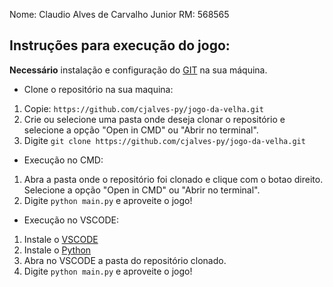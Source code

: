 Nome: Claudio Alves de Carvalho Junior
RM: 568565

## Instruções para execução do jogo:
**Necessário** instalação e configuração do [GIT](https://release-assets.githubusercontent.com/github-production-release-asset/23216272/88725f11-bc7c-4284-9dc1-2ba7bef2d70e?sp=r&sv=2018-11-09&sr=b&spr=https&se=2025-10-19T19%3A50%3A10Z&rscd=attachment%3B+filename%3DGit-2.51.1-64-bit.exe&rsct=application%2Foctet-stream&skoid=96c2d410-5711-43a1-aedd-ab1947aa7ab0&sktid=398a6654-997b-47e9-b12b-9515b896b4de&skt=2025-10-19T18%3A50%3A03Z&ske=2025-10-19T19%3A50%3A10Z&sks=b&skv=2018-11-09&sig=uXEpz1uHnbvR6qzHIgb4IS72bZWFphDbYeQBrmH9jMs%3D&jwt=eyJ0eXAiOiJKV1QiLCJhbGciOiJIUzI1NiJ9.eyJpc3MiOiJnaXRodWIuY29tIiwiYXVkIjoicmVsZWFzZS1hc3NldHMuZ2l0aHVidXNlcmNvbnRlbnQuY29tIiwia2V5Ijoia2V5MSIsImV4cCI6MTc2MDkwMjMxMiwibmJmIjoxNzYwOTAwNTEyLCJwYXRoIjoicmVsZWFzZWFzc2V0cHJvZHVjdGlvbi5ibG9iLmNvcmUud2luZG93cy5uZXQifQ._PNWpIeH5JK97HImSC2_DT4OJW_GL2U247vFkn6h8_w&response-content-disposition=attachment%3B%20filename%3DGit-2.51.1-64-bit.exe&response-content-type=application%2Foctet-stream) na sua máquina.

- Clone o repositório na sua maquina:
1. Copie: `https://github.com/cjalves-py/jogo-da-velha.git`
2. Crie ou selecione uma pasta onde deseja clonar o repositório e selecione a opção "Open in CMD" ou "Abrir no terminal".
3. Digite `git clone https://github.com/cjalves-py/jogo-da-velha.git`

- Execução no CMD:
1. Abra a pasta onde o repositório foi clonado e clique com o botao direito. Selecione a opção "Open in CMD" ou "Abrir no terminal".
2. Digite `python main.py` e aproveite o jogo!

- Execução no VSCODE:
1. Instale o [VSCODE](https://vscode.download.prss.microsoft.com/dbazure/download/stable/7d842fb85a0275a4a8e4d7e040d2625abbf7f084/VSCodeUserSetup-x64-1.105.1.exe)
2. Instale o [Python](https://www.python.org/ftp/python/3.14.0/python-3.14.0-amd64.exe)
3. Abra no VSCODE a pasta do repositório clonado.
4. Digite `python main.py` e aproveite o jogo!
